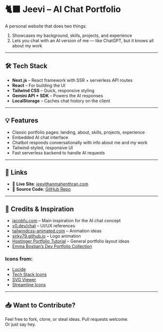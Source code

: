 # 🐈‍⬛ Jeevi – AI Chat Portfolio

A personal website that does two things:  
1. Showcases my background, skills, projects, and experience  
2. Lets you chat with an AI version of me — like ChatGPT, but it knows all about my work

---

## 🛠 Tech Stack

- **Next.js** – React framework with SSR + serverless API routes  
- **React** – For building the UI  
- **Tailwind CSS** – Quick, responsive styling  
- **Gemini API + SDK** – Powers the AI responses  
- **LocalStorage** – Caches chat history on the client  

---

## 💡 Features

- Classic portfolio pages: landing, about, skills, projects, experience  
- Embedded AI chat interface  
- Chatbot responds conversationally with info about me and my work  
- Tailwind-styled, responsive UI  
- Fast serverless backend to handle AI requests  

---

## 🔗 Links

- 🔴 **Live Site**: [jeevithanmahenthran.com](https://jeevithanmahenthran.com)  
- 🧠 **Source Code**: [GitHub Repo](https://github.com/Jeeevii/Jeevi)

---

## 📝 Credits & Inspiration

- [jacobfu.com](https://www.jacobfu.com/) – Main inspiration for the AI chat concept  
- [v0.dev/chat](https://v0.dev/chat) – UI/UX references  
- [tailwindcss-animated.com](https://www.tailwindcss-animated.com/) – Animation ideas  
- [sirky79.github.io](https://sirky79.github.io/Art-109/portfolio-site/index.html) – Logo animation  
- [Hostinger Portfolio Tutorial](https://www.hostinger.com/tutorials/web-developer-portfolio) – General portfolio layout ideas  
- [Emma Bostian’s Dev Portfolio Collection](https://github.com/emmabostian/developer-portfolios)

### Icons from:

- [Lucide](https://lucide.dev/guide/packages/lucide-react)  
- [Tech Stack Icons](https://www.tech-stack-icons.com/)  
- [SVG Viewer](https://svg-viewer.fileformat.info)  
- [Streamline Icons](https://www.streamlinehq.com/icons/)

---

## 📥 Want to Contribute?

Feel free to fork, clone, or steal ideas. Pull requests welcome.  
Or just say hey.

